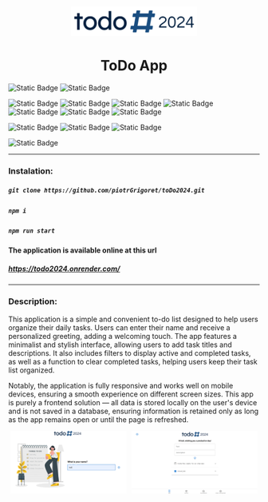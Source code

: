 

<div align="center">
  <img src="./public/assets/png/logo1.png" alt="logo" width="50%">
  <h1>ToDo App</h1>
</div>

![Static Badge](https://img.shields.io/badge/https%3A%2F%2Fimg.shields.io%2Fbadge%2Fany_text--blue?logo=javascript&logoColor=%23F7DF1E&label=JavaScript&color=%23F7DF1E&link=https%3A%2F%2Fru.wikipedia.org%2Fwiki%2FJavaScript)
![Static Badge](https://img.shields.io/badge/4.9.5-%230d79f2?logo=TypeScript&label=TypeScript&labelColor=dark-gray)

![Static Badge](https://img.shields.io/badge/18.3.1-blue?logo=react&label=React)
![Static Badge](https://img.shields.io/badge/v20.14.0-green?logo=node.js&label=nodejs&labelColor=dark-gray)
![Static Badge](https://img.shields.io/badge/10.7.0-red?logo=npm&logoColor=red&label=npm&labelColor=dark-gray)
![Static Badge](https://img.shields.io/badge/9.1.2-%23c588f4?logo=redux&logoColor=%23c588f4&label=Redux-toolkit&labelColor=dark-gray)
![Static Badge](https://img.shields.io/badge/6.26.2-%23f488a5?logo=react-router&label=react-router-dom&labelColor=dark-gray)
![Static Badge](https://img.shields.io/badge/3.0.1-%23186e49?logo=notistack&label=notistack&labelColor=dark-gray)
![Static Badge](https://img.shields.io/badge/5.0.8-%236e184b?logo=nanoid&label=nanoid&labelColor=dark-gray)

![Static Badge](https://img.shields.io/badge/6.1.3-%230c5eba?logo=MUI&label=MUI&labelColor=dark-gray)
![Static Badge](https://img.shields.io/badge/https%3A%2F%2Fimg.shields.io%2Fbadge%2Fany_text--blue?logo=css3&logoColor=%231572B6&label=CSS&color=%231572B6)
![Static Badge](https://img.shields.io/badge/1.79.4-pink?logo=sass&label=sass&labelColor=dark-gray)

![Static Badge](https://img.shields.io/badge/https%3A%2F%2Fimg.shields.io%2Fbadge%2Fany_text--blue?logo=render&logoColor=%2346E3B7&label=Render&color=%2346E3B7&link=render.com)


___

### Instalation:

##### `git clone https://github.com/piotrGrigoret/toDo2024.git`
##### `npm i`
##### `npm run start`

#### The application is available online at this url

##### https://todo2024.onrender.com/
___

### Description:

This application is a simple and convenient to-do list designed to help users organize their daily tasks. Users can enter their name and receive a personalized greeting, adding a welcoming touch. The app features a minimalist and stylish interface, allowing users to add task titles and descriptions. It also includes filters to display active and completed tasks, as well as a function to clear completed tasks, helping users keep their task list organized.

Notably, the application is fully responsive and works well on mobile devices, ensuring a smooth experience on different screen sizes. This app is purely a frontend solution — all data is stored locally on the user's device and is not saved in a database, ensuring information is retained only as long as the app remains open or until the page is refreshed.




<div style="display: flex; justify-content: space-around;">
  <img src="./public/assets/png/descr1.png" alt="settings1" width="46%">
  <img src="./public/assets/png/descr2.png" alt="settings2" width="49.9%">
</div>


